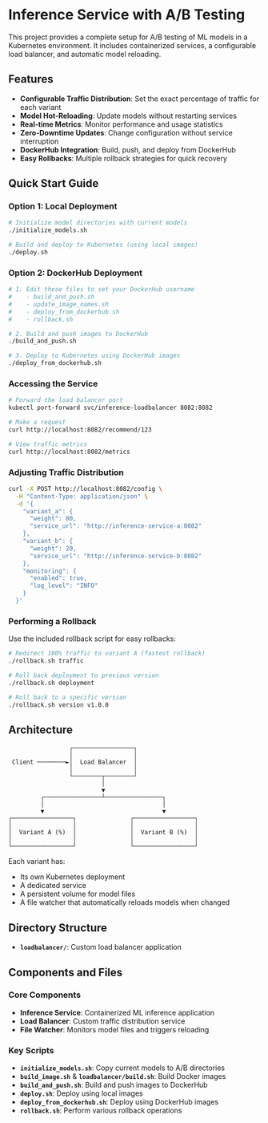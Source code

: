 # Inference Service with A/B Testing

This project provides a complete setup for A/B testing of ML models in a Kubernetes environment. It includes containerized services, a configurable load balancer, and automatic model reloading.

## Features

- **Configurable Traffic Distribution**: Set the exact percentage of traffic for each variant
- **Model Hot-Reloading**: Update models without restarting services
- **Real-time Metrics**: Monitor performance and usage statistics
- **Zero-Downtime Updates**: Change configuration without service interruption
- **DockerHub Integration**: Build, push, and deploy from DockerHub
- **Easy Rollbacks**: Multiple rollback strategies for quick recovery

## Quick Start Guide

### Option 1: Local Deployment

```bash
# Initialize model directories with current models
./initialize_models.sh

# Build and deploy to Kubernetes (using local images)
./deploy.sh
```

### Option 2: DockerHub Deployment

```bash
# 1. Edit these files to set your DockerHub username
#    - build_and_push.sh
#    - update_image_names.sh
#    - deploy_from_dockerhub.sh
#    - rollback.sh

# 2. Build and push images to DockerHub
./build_and_push.sh

# 3. Deploy to Kubernetes using DockerHub images
./deploy_from_dockerhub.sh
```

### Accessing the Service

```bash
# Forward the load balancer port
kubectl port-forward svc/inference-loadbalancer 8082:8082

# Make a request
curl http://localhost:8082/recommend/123

# View traffic metrics
curl http://localhost:8082/metrics
```

### Adjusting Traffic Distribution

```bash
curl -X POST http://localhost:8082/config \
  -H "Content-Type: application/json" \
  -d '{
    "variant_a": {
      "weight": 80,
      "service_url": "http://inference-service-a:8082"
    },
    "variant_b": {
      "weight": 20,
      "service_url": "http://inference-service-b:8082"
    },
    "monitoring": {
      "enabled": true,
      "log_level": "INFO"
    }
  }'
```

### Performing a Rollback

Use the included rollback script for easy rollbacks:

```bash
# Redirect 100% traffic to variant A (fastest rollback)
./rollback.sh traffic

# Roll back deployment to previous version
./rollback.sh deployment

# Roll back to a specific version
./rollback.sh version v1.0.0
```

## Architecture

```
                 ┌─────────────────┐
                 │                 │
 Client ────────►│  Load Balancer  │
                 │                 │
                 └────────┬────────┘
                          │
                          ▼
         ┌────────────────┴────────────────┐
         │                                 │
         ▼                                 ▼
┌─────────────────┐               ┌─────────────────┐
│                 │               │                 │
│  Variant A (%)  │               │  Variant B (%)  │
│                 │               │                 │
└─────────────────┘               └─────────────────┘
```

Each variant has:
- Its own Kubernetes deployment
- A dedicated service
- A persistent volume for model files
- A file watcher that automatically reloads models when changed

## Directory Structure

- **`loadbalancer/`**: Custom load balancer application

## Components and Files

### Core Components

- **Inference Service**: Containerized ML inference application
- **Load Balancer**: Custom traffic distribution service
- **File Watcher**: Monitors model files and triggers reloading

### Key Scripts

- **`initialize_models.sh`**: Copy current models to A/B directories
- **`build_image.sh`** & **`loadbalancer/build.sh`**: Build Docker images
- **`build_and_push.sh`**: Build and push images to DockerHub
- **`deploy.sh`**: Deploy using local images
- **`deploy_from_dockerhub.sh`**: Deploy using DockerHub images
- **`rollback.sh`**: Perform various rollback operations

